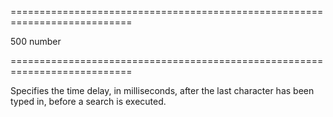 <!--**
/*-------------------------------------------
    Auto-generated file. Do not modify.
-------------------------------------------

**-->
===========================================================================
<!--default-->500<!--/default-->
<!--type-->number<!--/type-->
===========================================================================

<!--shortDescription-->
Specifies the time delay, in milliseconds, after the last character has been typed in, before a search is executed.
<!--/shortDescription-->

<!--fullDescription-->

<!--/fullDescription-->